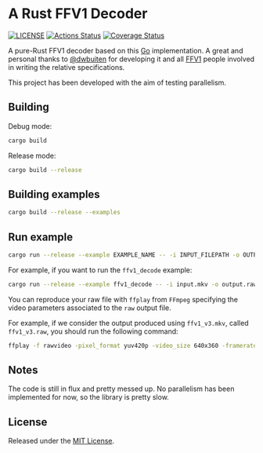 # A Rust FFV1 Decoder

[![LICENSE](https://img.shields.io/badge/license-MIT-blue.svg)](LICENSE)
[![Actions Status](https://github.com/Luni-4/ffv1/workflows/ffv1/badge.svg)](https://github.com/Luni-4/ffv1/actions)
[![Coverage Status](https://coveralls.io/repos/github/rust-av/ffv1/badge.svg?branch=integration_tests)](https://coveralls.io/github/rust-av/ffv1?branch=integration_tests)

A pure-Rust FFV1 decoder based on this [Go](https://github.com/dwbuiten/go-ffv1)
implementation. A great and personal thanks to
[@dwbuiten](https://github.com/dwbuiten) for developing it and all
[FFV1](https://github.com/FFmpeg/FFV1) people involved in writing the
relative specifications.

This project has been developed with the aim of testing parallelism.

## Building

Debug mode:

```bash
cargo build
```

Release mode:

```bash
cargo build --release
```

## Building examples

```bash
cargo build --release --examples
```

## Run example

```bash
cargo run --release --example EXAMPLE_NAME -- -i INPUT_FILEPATH -o OUTPUT_FILEPATH
```

For example, if you want to run the `ffv1_decode` example:

```bash
cargo run --release --example ffv1_decode -- -i input.mkv -o output.raw
```

You can reproduce your raw file with `ffplay` from `FFmpeg` specifying
the video parameters associated to the `raw` output file.

For example, if we consider the output produced using `ffv1_v3.mkv`, called
`ffv1_v3.raw`, you should run the following command:

```bash
ffplay -f rawvideo -pixel_format yuv420p -video_size 640x360 -framerate 25 output.raw
```

## Notes

The code is still in flux and pretty messed up. No parallelism has been
implemented for now, so the library is pretty slow.

## License

Released under the [MIT License](LICENSE).
